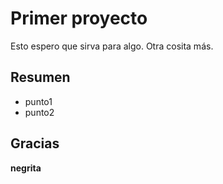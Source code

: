 # Primer proyecto

Esto espero que sirva para algo. Otra cosita más.

## Resumen

- punto1
- punto2

## Gracias

**negrita**

